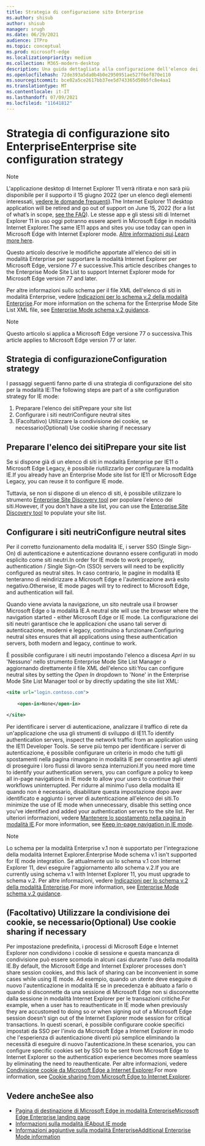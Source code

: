 ```yaml
---
title: Strategia di configurazione sito Enterprise
ms.author: shisub
author: shisub
manager: srugh
ms.date: 06/29/2021
audience: ITPro
ms.topic: conceptual
ms.prod: microsoft-edge
ms.localizationpriority: medium
ms.collection: M365-modern-desktop
description: Una guida dettagliata alla configurazione dell'elenco dei siti modalità Enterprise per la modalità Internet Explorer.
ms.openlocfilehash: 72de393a5da0b4b0e2950951ae527f6ef870e110
ms.sourcegitcommit: bce02a5ce2617bb37ee5d743365d50b5fc8e4aa1
ms.translationtype: MT
ms.contentlocale: it-IT
ms.lasthandoff: 07/09/2021
ms.locfileid: "11641812"
---
```

# <a name="enterprise-site-configuration-strategy"></a><span data-ttu-id="be568-103">Strategia di configurazione sito Enterprise</span><span class="sxs-lookup"><span data-stu-id="be568-103">Enterprise site configuration strategy</span></span>

>[!Note]
> <span data-ttu-id="be568-104">L'applicazione desktop di Internet Explorer 11 verrà ritirata e non sarà più disponibile per il supporto il 15 giugno 2022 (per un elenco degli elementi interessati, [vedere le domande frequenti](https://techcommunity.microsoft.com/t5/windows-it-pro-blog/internet-explorer-11-desktop-app-retirement-faq/ba-p/2366549)).</span><span class="sxs-lookup"><span data-stu-id="be568-104">The Internet Explorer 11 desktop application will be retired and go out of support on June 15, 2022 (for a list of what’s in scope, [see the FAQ](https://techcommunity.microsoft.com/t5/windows-it-pro-blog/internet-explorer-11-desktop-app-retirement-faq/ba-p/2366549)).</span></span> <span data-ttu-id="be568-105">Le stesse app e gli stessi siti di Internet Explorer 11 in uso oggi potranno essere aperti in Microsoft Edge in modalità Internet Explorer.</span><span class="sxs-lookup"><span data-stu-id="be568-105">The same IE11 apps and sites you use today can open in Microsoft Edge with Internet Explorer mode.</span></span> <span data-ttu-id="be568-106">[Altre informazioni qui](https://blogs.windows.com/windowsexperience/2021/05/19/the-future-of-internet-explorer-on-windows-10-is-in-microsoft-edge/).</span><span class="sxs-lookup"><span data-stu-id="be568-106">[Learn more here](https://blogs.windows.com/windowsexperience/2021/05/19/the-future-of-internet-explorer-on-windows-10-is-in-microsoft-edge/).</span></span>

<span data-ttu-id="be568-107">Questo articolo descrive le modifiche apportate all'elenco dei siti in modalità Enterprise per supportare la modalità Internet Explorer per Microsoft Edge, versione 77 e successive.</span><span class="sxs-lookup"><span data-stu-id="be568-107">This article describes changes to the Enterprise Mode Site List to support Internet Explorer mode for Microsoft Edge version 77 and later.</span></span>

<span data-ttu-id="be568-108">Per altre informazioni sullo schema per il file XML dell'elenco di siti in modalità Enterprise, vedere [Indicazioni per lo schema v.2 della modalità Enterprise](/internet-explorer/ie11-deploy-guide/enterprise-mode-schema-version-2-guidance).</span><span class="sxs-lookup"><span data-stu-id="be568-108">For more information on the schema for the Enterprise Mode Site List XML file, see [Enterprise Mode schema v.2 guidance](/internet-explorer/ie11-deploy-guide/enterprise-mode-schema-version-2-guidance).</span></span>

> [!NOTE]
> <span data-ttu-id="be568-109">Questo articolo si applica a Microsoft Edge versione 77 o successiva.</span><span class="sxs-lookup"><span data-stu-id="be568-109">This article applies to Microsoft Edge version 77 or later.</span></span>
<!--
## Updated schema elements

The following table describes the \<open-in app\> element added to the v.2 of the Enterprise Mode schema:

| **Element** | **Description** |
| --- | --- |
| \<open-in app="**true**"\> | A child element that controls what browser is used for sites. This element is required for sites that need to **open in IE11**.|

**Example:**

``` xml
<site url="contoso.com">

  <open-in app="true">IE11</open-in>

</site>
```

The following table shows the possible values of the \<open-in\> element:

| **Value** | **Description** |
| --- | --- |
| **\<open-in\>IE11\</open-in\>** | Opens the site in IE mode or a full IE11 window. To enable IE mode, see [Configure IE mode policies](./edge-ie-mode-policies.md)|
| **\<open-in app="**true**"\>IE11\</open-in\>** | Opens the site in a full IE11 window |
| **\<open-in\>MSEdge\</open-in\>** | Opens the site in Microsoft Edge |
| **\<open-in\>None or not specified\</open-in\>** | Opens the site in the default browser or in the browser where the user navigated to the site. |
|**\<open-in\>Configurable\</open-in\>** | Allows the site to participate in IE mode engine determination. To learn more, see [Learn about Configurable sites in IE mode](edge-learnmore-configurable-sites-ie-mode.md).  |

>[!NOTE]
> The attribute app=**"true"** is only recognized when associated to _'open-in' IE11_. Adding it to the other 'open-in' elements won't change browser behavior.   -->

## <a name="configuration-strategy"></a><span data-ttu-id="be568-110">Strategia di configurazione</span><span class="sxs-lookup"><span data-stu-id="be568-110">Configuration strategy</span></span>

<span data-ttu-id="be568-111">I passaggi seguenti fanno parte di una strategia di configurazione del sito per la modalità IE:</span><span class="sxs-lookup"><span data-stu-id="be568-111">The following steps are part of a site configuration strategy for IE mode:</span></span>
1. <span data-ttu-id="be568-112">Preparare l'elenco dei siti</span><span class="sxs-lookup"><span data-stu-id="be568-112">Prepare your site list</span></span>
2. <span data-ttu-id="be568-113">Configurare i siti neutri</span><span class="sxs-lookup"><span data-stu-id="be568-113">Configure neutral sites</span></span>
3. <span data-ttu-id="be568-114">(Facoltativo) Utilizzare la condivisione dei cookie, se necessario</span><span class="sxs-lookup"><span data-stu-id="be568-114">(Optional) Use cookie sharing if necessary</span></span>

<!--
Step 1.  – if you don’t have one use Site Discovery Step-by-Step
Step 2 – Neutral sites + sticky mode
        Use more examples and explain sticky mode better
Step 3 – If that doesn’t cover your needs, then use Cookie sharing -->

## <a name="prepare-your-site-list"></a><span data-ttu-id="be568-115">Preparare l'elenco dei siti</span><span class="sxs-lookup"><span data-stu-id="be568-115">Prepare your site list</span></span>

<span data-ttu-id="be568-116">Se si dispone già di un elenco di siti in modalità Enterprise per IE11 o Microsoft Edge Legacy, è possibile riutilizzarlo per configurare la modalità IE.</span><span class="sxs-lookup"><span data-stu-id="be568-116">If you already have an Enterprise Mode site list for IE11 or Microsoft Edge Legacy, you can reuse it to configure IE mode.</span></span>

<span data-ttu-id="be568-117">Tuttavia, se non si dispone di un elenco di siti, è possibile utilizzare lo strumento [Enterprise Site Discovery tool](/deployedge/edge-ie-mode-site-discovery) per popolare l'elenco dei siti.</span><span class="sxs-lookup"><span data-stu-id="be568-117">However, if you don't have a site list, you can use the [Enterprise Site Discovery tool](/deployedge/edge-ie-mode-site-discovery) to populate your site list.</span></span>

## <a name="configure-neutral-sites"></a><span data-ttu-id="be568-118">Configurare i siti neutri</span><span class="sxs-lookup"><span data-stu-id="be568-118">Configure neutral sites</span></span>

<span data-ttu-id="be568-119">Per il corretto funzionamento della modalità IE, i server SSO (Single Sign-On) di autenticazione e autenticazione dovranno essere configurati in modo esplicito come siti neutri.</span><span class="sxs-lookup"><span data-stu-id="be568-119">In order for IE mode to work properly, authentication / Single Sign-On (SSO) servers will need to be explicitly configured as neutral sites.</span></span> <span data-ttu-id="be568-120">In caso contrario, le pagine in modalità IE tenteranno di reindirizzare a Microsoft Edge e l'autenticazione avrà esito negativo.</span><span class="sxs-lookup"><span data-stu-id="be568-120">Otherwise, IE mode pages will try to redirect to Microsoft Edge, and authentication will fail.</span></span>

<span data-ttu-id="be568-121">Quando viene avviata la navigazione, un sito neutrale usa il browser Microsoft Edge o la modalità IE.</span><span class="sxs-lookup"><span data-stu-id="be568-121">A neutral site will use the browser where the navigation started - either Microsoft Edge or IE mode.</span></span> <span data-ttu-id="be568-122">La configurazione dei siti neutri garantisce che le applicazioni che usano tali server di autenticazione, moderni e legacy, continuino a funzionare.</span><span class="sxs-lookup"><span data-stu-id="be568-122">Configuring neutral sites ensures that all applications using these authentication servers, both modern and legacy, continue to work.</span></span>

<span data-ttu-id="be568-123">È possibile configurare i siti neutri impostando l'elenco a discesa *Apri in* su 'Nessuno' nello strumento Enterprise Mode Site List Manager o aggiornando direttamente il file XML dell'elenco siti:</span><span class="sxs-lookup"><span data-stu-id="be568-123">You can configure neutral sites by setting the *Open In* dropdown to 'None' in the Enterprise Mode Site List Manager tool or by directly updating the site list XML:</span></span>

``` xml
<site url="login.contoso.com">
   
    <open-in>None</open-in>

</site>
```

<span data-ttu-id="be568-124">Per identificare i server di autenticazione, analizzare il traffico di rete da un'applicazione che usa gli strumenti di sviluppo di IE11.</span><span class="sxs-lookup"><span data-stu-id="be568-124">To identify authentication servers, inspect the network traffic from an application using the IE11 Developer Tools.</span></span> <span data-ttu-id="be568-125">Se serve più tempo per identificare i server di autenticazione, è possibile configurare un criterio in modo che tutti gli spostamenti nella pagina rimangano in modalità IE per consentire agli utenti di proseguire i loro flussi di lavoro senza interruzioni.</span><span class="sxs-lookup"><span data-stu-id="be568-125">If you need more time to identify your authentication servers, you can configure a policy to keep all in-page navigations in IE mode to allow your users to continue their workflows uninterrupted.</span></span> <span data-ttu-id="be568-126">Per ridurre al minimo l'uso della modalità IE quando non è necessario, disabilitare questa impostazione dopo aver identificato e aggiunto i server di autenticazione all'elenco dei siti.</span><span class="sxs-lookup"><span data-stu-id="be568-126">To minimize the use of IE mode when unnecessary, disable this setting once you've identified and added your authentication servers to the site list.</span></span> <span data-ttu-id="be568-127">Per ulteriori informazioni, vedere [Mantenere lo spostamento nella pagina in modalità IE](/deployedge/edge-learnmore-inpage-nav).</span><span class="sxs-lookup"><span data-stu-id="be568-127">For more information, see [Keep in-page navigation in IE mode](/deployedge/edge-learnmore-inpage-nav).</span></span>

>[!NOTE]
   ><span data-ttu-id="be568-128">Lo schema per la modalità Enterprise v.1 non è supportato per l'integrazione della modalità Internet Explorer.</span><span class="sxs-lookup"><span data-stu-id="be568-128">Enterprise Mode schema v.1 isn't supported for IE mode integration.</span></span> <span data-ttu-id="be568-129">Se attualmente usi lo schema v.1 con Internet Explorer 11, devi eseguire l'aggiornamento allo schema v.2.</span><span class="sxs-lookup"><span data-stu-id="be568-129">If you are currently using schema v.1 with Internet Explorer 11, you must upgrade to schema v.2.</span></span> <span data-ttu-id="be568-130">Per altre informazioni, vedere [Indicazioni per lo schema v.2 della modalità Enterprise](/internet-explorer/ie11-deploy-guide/enterprise-mode-schema-version-2-guidance).</span><span class="sxs-lookup"><span data-stu-id="be568-130">For more information, see [Enterprise Mode schema v.2 guidance](/internet-explorer/ie11-deploy-guide/enterprise-mode-schema-version-2-guidance).</span></span>

## <a name="optional-use-cookie-sharing-if-necessary"></a><span data-ttu-id="be568-131">(Facoltativo) Utilizzare la condivisione dei cookie, se necessario</span><span class="sxs-lookup"><span data-stu-id="be568-131">(Optional) Use cookie sharing if necessary</span></span>

<span data-ttu-id="be568-132">Per impostazione predefinita, i processi di Microsoft Edge e Internet Explorer non condividono i cookie di sessione e questa mancanza di condivisione può essere scomoda in alcuni casi durante l'uso della modalità IE.</span><span class="sxs-lookup"><span data-stu-id="be568-132">By default, the Microsoft Edge and Internet Explorer processes don't share session cookies, and this lack of sharing can be inconvenient in some cases while using IE mode.</span></span> <span data-ttu-id="be568-133">Ad esempio, quando un utente deve eseguire di nuovo l'autenticazione in modalità IE se in precedenza è abituato a farlo o quando si disconnette da una sessione di Microsoft Edge non si disconnette dalla sessione in modalità Internet Explorer per le transazioni critiche.</span><span class="sxs-lookup"><span data-stu-id="be568-133">For example, when a user has to reauthenticate in IE mode when previously they are accustomed to doing so or when signing out of a Microsoft Edge session doesn’t sign out of the Internet Explorer mode session for critical transactions.</span></span> <span data-ttu-id="be568-134">In questi scenari, è possibile configurare cookie specifici impostati da SSO per l'invio da Microsoft Edge a Internet Explorer in modo che l'esperienza di autenticazione diventi più semplice eliminando la necessità di eseguire di nuovo l'autenticazione.</span><span class="sxs-lookup"><span data-stu-id="be568-134">In these scenarios, you can configure specific cookies set by SSO to be sent from Microsoft Edge to Internet Explorer so the authentication experience becomes more seamless by eliminating the need to reauthenticate.</span></span> <span data-ttu-id="be568-135">Per altre informazioni, vedere [Condivisione cookie da Microsoft Edge a Internet Explorer](/deployedge/edge-ie-mode-add-guidance-cookieshare).</span><span class="sxs-lookup"><span data-stu-id="be568-135">For more information, see [Cookie sharing from Microsoft Edge to Internet Explorer](/deployedge/edge-ie-mode-add-guidance-cookieshare).</span></span>

## <a name="see-also"></a><span data-ttu-id="be568-136">Vedere anche</span><span class="sxs-lookup"><span data-stu-id="be568-136">See also</span></span>

- [<span data-ttu-id="be568-137">Pagina di destinazione di Microsoft Edge in modalità Enterprise</span><span class="sxs-lookup"><span data-stu-id="be568-137">Microsoft Edge Enterprise landing page</span></span>](https://aka.ms/EdgeEnterprise)
- [<span data-ttu-id="be568-138">Informazioni sulla modalità IE</span><span class="sxs-lookup"><span data-stu-id="be568-138">About IE mode</span></span>](./edge-ie-mode.md)
- [<span data-ttu-id="be568-139">Informazioni aggiuntive sulla modalità Enterprise</span><span class="sxs-lookup"><span data-stu-id="be568-139">Additional Enterprise Mode information</span></span>](/internet-explorer/ie11-deploy-guide/enterprise-mode-overview-for-ie11)
